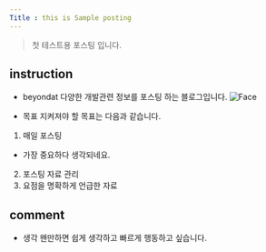 ```yaml
---
Title : this is Sample posting
---
```

>첫 테스트용 포스팅 입니다.

## instruction
* beyondat
다양한 개발관련 정보를 포스팅 하는 블로그입니다.
![Face](https://github.com/beyondat/beyondat.github.io/blob/master/images/2017-09-29/FirstImage.jpg?raw=true)

* 목표
지켜져야 할 목표는 다음과 같습니다.
1. 매일 포스팅
- 가장 중요하다 생각되네요.
2. 포스팅 자료 관리
3. 요점을 명확하게 언급한 자료

## comment
* 생각
왠만하면 쉽게 생각하고 빠르게 행동하고 싶습니다.
